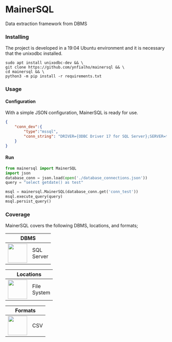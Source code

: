 # MainerSQL

Data extraction framework from DBMS

### Installing
The project is developed in a 19:04 Ubuntu environment and it is necessary that the unixodbc installed.

```shell
sudo apt install unixodbc-dev && \
git clone https://github.com/ynfialho/mainersql && \
cd mainersql && \
python3 -m pip install -r requirements.txt
```

### Usage
#### Configuration
With a simple JSON configuration, MainerSQL is ready for use.

```json
{
    "conn_dev":{
        "type":"mssql",
        "conn_string": "DRIVER={ODBC Driver 17 for SQL Server};SERVER=test;DATABASE=dbtest;UID=user;PWD=password"
    }
}
```
#### Run
```python
from mainersql import MainerSQL
import json
database_conn = json.load(open('./database_connections.json'))
query = "select getdate() as test"

msql = mainersql.MainerSQL(database_conn.get('conn_test'))
msql.execute_query(query)
msql.persist_query()
```

### Coverage
MainerSQL covers the following DBMS, locations, and formats;

<table>
	<thead>
		<tr>
			<th colspan="2">DBMS</th>
		</tr>
	</thead>
	<tbody>
		<tr><td style="text-align: center; height=60px;"><img height="60" src="https://cdn.worldvectorlogo.com/logos/microsoft-sql-server.svg" />                                    </td><td style="width: 0px;">SQL Server</tr>
	</tbody>
</table>

<table>
	<thead>
		<tr>
			<th colspan="2">Locations</th>
		</tr>
	</thead>
	<tbody>
		<tr><td style="text-align: center; height=60px;"><img height="60" src="https://image.flaticon.com/icons/svg/567/567800.svg" />                                    </td><td style="width: 0px;">File System</tr>
	</tbody>
</table>

<table>
	<thead>
		<tr>
			<th colspan="2">Formats</th>
		</tr>
	</thead>
	<tbody>
		<tr><td style="text-align: center; height=60px;"><img height="60" src="https://image.flaticon.com/icons/png/512/1263/1263920.png" />                                    </td><td style="width: 0px;">CSV</tr>
	</tbody>
</table>